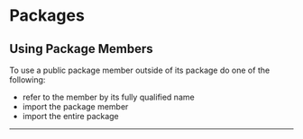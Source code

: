 
# Packages

## Using Package Members

To use a public package member outside of its package do one of the following:
- refer to the member by its fully qualified name
- import the package member
- import the entire package





---
